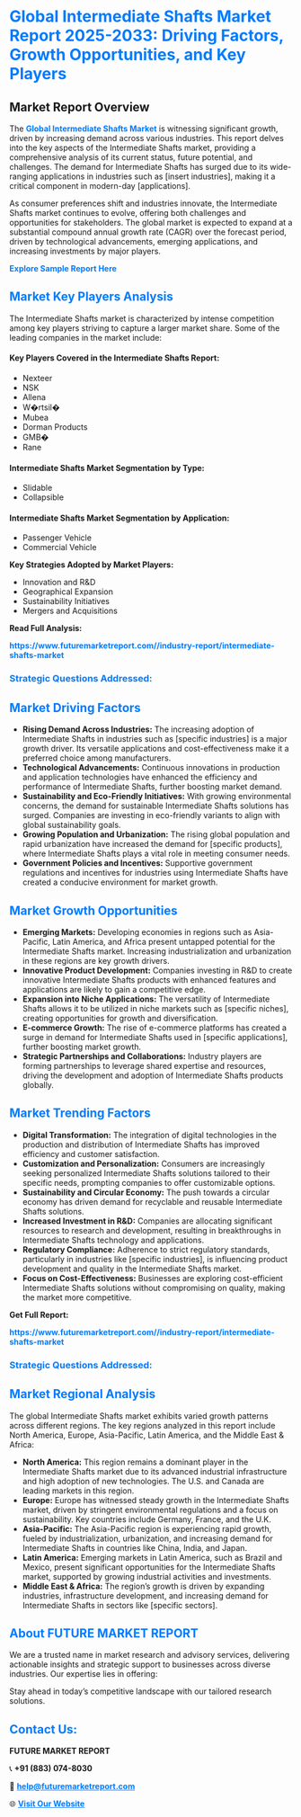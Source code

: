 <h1 style="color: #007BFF;">Global Intermediate Shafts Market Report 2025-2033: Driving Factors, Growth Opportunities, and Key Players</h1>

<section id="overview">
<h2>Market Report Overview</h2>
<p>The <a href="https://www.futuremarketreport.com//industry-report/intermediate-shafts-market" style="color: #007BFF; text-decoration: none;"><strong>Global Intermediate Shafts Market</strong></a> is witnessing significant growth, driven by increasing demand across various industries. This report delves into the key aspects of the Intermediate Shafts market, providing a comprehensive analysis of its current status, future potential, and challenges. The demand for Intermediate Shafts has surged due to its wide-ranging applications in industries such as [insert industries], making it a critical component in modern-day [applications].</p>
<p>As consumer preferences shift and industries innovate, the Intermediate Shafts market continues to evolve, offering both challenges and opportunities for stakeholders. The global market is expected to expand at a substantial compound annual growth rate (CAGR) over the forecast period, driven by technological advancements, emerging applications, and increasing investments by major players.</p>
</section>

<section id="overview">
<p><a href="https://www.futuremarketreport.com//request-sample/reportId=92165" style="color: #007BFF; text-decoration: none;"><strong>Explore Sample Report Here</strong></a></p>
</section>

<section id="key-players">
<h2 style="color: #007BFF;">Market Key Players Analysis</h2>
<p>The Intermediate Shafts market is characterized by intense competition among key players striving to capture a larger market share. Some of the leading companies in the market include:</p>
<h4>Key Players Covered in the Intermediate Shafts Report:</h4>
<ul><li>Nexteer</li><li>NSK</li><li>Allena</li><li>W�rtsil�</li><li>Mubea</li><li>Dorman Products</li><li>GMB�</li><li>Rane</li></ul>
<h4>Intermediate Shafts Market Segmentation by Type:</h4>
<ul><li>Slidable</li><li>Collapsible</li></ul>

<h4>Intermediate Shafts Market Segmentation by Application:</h4>
<ul><li>Passenger Vehicle</li><li>Commercial Vehicle</li></ul>
<p><strong>Key Strategies Adopted by Market Players:</strong></p>
<ul>
<li>Innovation and R&D</li>
<li>Geographical Expansion</li>
<li>Sustainability Initiatives</li>
<li>Mergers and Acquisitions</li>
</ul>
</section>

<section>
<p><strong>Read Full Analysis: </strong></p><a href="https://www.futuremarketreport.com//industry-report/intermediate-shafts-market" style="color: #007BFF; text-decoration: none;"><strong>https://www.futuremarketreport.com//industry-report/intermediate-shafts-market</strong></a>
<h3 style="color: #007BFF;">Strategic Questions Addressed:</h3>
</section>

<section id="driving-factors">
<h2 style="color: #007BFF;">Market Driving Factors</h2>
<ul>
<li><strong>Rising Demand Across Industries:</strong> The increasing adoption of Intermediate Shafts in industries such as [specific industries] is a major growth driver. Its versatile applications and cost-effectiveness make it a preferred choice among manufacturers.</li>
<li><strong>Technological Advancements:</strong> Continuous innovations in production and application technologies have enhanced the efficiency and performance of Intermediate Shafts, further boosting market demand.</li>
<li><strong>Sustainability and Eco-Friendly Initiatives:</strong> With growing environmental concerns, the demand for sustainable Intermediate Shafts solutions has surged. Companies are investing in eco-friendly variants to align with global sustainability goals.</li>
<li><strong>Growing Population and Urbanization:</strong> The rising global population and rapid urbanization have increased the demand for [specific products], where Intermediate Shafts plays a vital role in meeting consumer needs.</li>
<li><strong>Government Policies and Incentives:</strong> Supportive government regulations and incentives for industries using Intermediate Shafts have created a conducive environment for market growth.</li>
</ul>
</section>

<section id="growth-opportunities">
<h2 style="color: #007BFF;">Market Growth Opportunities</h2>
<ul>
<li><strong>Emerging Markets:</strong> Developing economies in regions such as Asia-Pacific, Latin America, and Africa present untapped potential for the Intermediate Shafts market. Increasing industrialization and urbanization in these regions are key growth drivers.</li>
<li><strong>Innovative Product Development:</strong> Companies investing in R&D to create innovative Intermediate Shafts products with enhanced features and applications are likely to gain a competitive edge.</li>
<li><strong>Expansion into Niche Applications:</strong> The versatility of Intermediate Shafts allows it to be utilized in niche markets such as [specific niches], creating opportunities for growth and diversification.</li>
<li><strong>E-commerce Growth:</strong> The rise of e-commerce platforms has created a surge in demand for Intermediate Shafts used in [specific applications], further boosting market growth.</li>
<li><strong>Strategic Partnerships and Collaborations:</strong> Industry players are forming partnerships to leverage shared expertise and resources, driving the development and adoption of Intermediate Shafts products globally.</li>
</ul>
</section>

<section id="trending-factors">
<h2 style="color: #007BFF;">Market Trending Factors</h2>
<ul>
<li><strong>Digital Transformation:</strong> The integration of digital technologies in the production and distribution of Intermediate Shafts has improved efficiency and customer satisfaction.</li>
<li><strong>Customization and Personalization:</strong> Consumers are increasingly seeking personalized Intermediate Shafts solutions tailored to their specific needs, prompting companies to offer customizable options.</li>
<li><strong>Sustainability and Circular Economy:</strong> The push towards a circular economy has driven demand for recyclable and reusable Intermediate Shafts solutions.</li>
<li><strong>Increased Investment in R&D:</strong> Companies are allocating significant resources to research and development, resulting in breakthroughs in Intermediate Shafts technology and applications.</li>
<li><strong>Regulatory Compliance:</strong> Adherence to strict regulatory standards, particularly in industries like [specific industries], is influencing product development and quality in the Intermediate Shafts market.</li>
<li><strong>Focus on Cost-Effectiveness:</strong> Businesses are exploring cost-efficient Intermediate Shafts solutions without compromising on quality, making the market more competitive.</li>
</ul>
</section>

<section>
<p><strong>Get Full Report: </strong></p><a href="https://www.futuremarketreport.com//industry-report/intermediate-shafts-market" style="color: #007BFF; text-decoration: none;"><strong>https://www.futuremarketreport.com//industry-report/intermediate-shafts-market</strong></a>
<h3 style="color: #007BFF;">Strategic Questions Addressed:</h3>
</section>


<section id="regional-analysis">
<h2 style="color: #007BFF;">Market Regional Analysis</h2>
<p>The global Intermediate Shafts market exhibits varied growth patterns across different regions. The key regions analyzed in this report include North America, Europe, Asia-Pacific, Latin America, and the Middle East & Africa:</p>
<ul>
<li><strong>North America:</strong> This region remains a dominant player in the Intermediate Shafts market due to its advanced industrial infrastructure and high adoption of new technologies. The U.S. and Canada are leading markets in this region.</li>
<li><strong>Europe:</strong> Europe has witnessed steady growth in the Intermediate Shafts market, driven by stringent environmental regulations and a focus on sustainability. Key countries include Germany, France, and the U.K.</li>
<li><strong>Asia-Pacific:</strong> The Asia-Pacific region is experiencing rapid growth, fueled by industrialization, urbanization, and increasing demand for Intermediate Shafts in countries like China, India, and Japan.</li>
<li><strong>Latin America:</strong> Emerging markets in Latin America, such as Brazil and Mexico, present significant opportunities for the Intermediate Shafts market, supported by growing industrial activities and investments.</li>
<li><strong>Middle East & Africa:</strong> The region’s growth is driven by expanding industries, infrastructure development, and increasing demand for Intermediate Shafts in sectors like [specific sectors].</li>
</ul>
</section>

<footer>
<h2 style="color: #007BFF;">About FUTURE MARKET REPORT</h2>
<p>We are a trusted name in market research and advisory services, delivering actionable insights and strategic support to businesses across diverse industries. Our expertise lies in offering:</p>

<p>Stay ahead in today’s competitive landscape with our tailored research solutions.</p>

<h2 style="color: #007BFF;">Contact Us:</h2>
<p><strong>FUTURE MARKET REPORT</strong></p>
<p>📞 <strong>+91 (883) 074-8030</strong></p>
<p>📧 <strong><a href="mailto:help@futuremarketreport.com" style="color: #007BFF;">help@futuremarketreport.com</a></strong></p>
<p>🌐 <strong><a href="https://www.futuremarketreport.com/" style="color: #007BFF;">Visit Our Website</a></strong></p>
</footer>